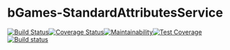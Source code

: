 # bGames-StandardAttributesService
[![Build Status](https://travis-ci.com/Tisks/bGames-StandardAttributesService.svg?branch=docker_image)](https://travis-ci.com/Tisks/bGames-StandardAttributesService)[![Coverage Status](https://coveralls.io/repos/github/Tisks/bGames-StandardAttributesService/badge.svg?branch=docker_image)](https://coveralls.io/github/Tisks/bGames-StandardAttributesService?branch=docker_image)[![Maintainability](https://api.codeclimate.com/v1/badges/1865efc1c64f4f8839eb/maintainability)](https://codeclimate.com/github/Tisks/bGames-StandardAttributesService/maintainability)[![Test Coverage](https://api.codeclimate.com/v1/badges/1865efc1c64f4f8839eb/test_coverage)](https://codeclimate.com/github/Tisks/bGames-StandardAttributesService/test_coverage)[![Build status](https://ci.appveyor.com/api/projects/status/0h2u5gq8kal47e8w?svg=true)](https://ci.appveyor.com/project/Tisks/bgames-standardattributesservice)
